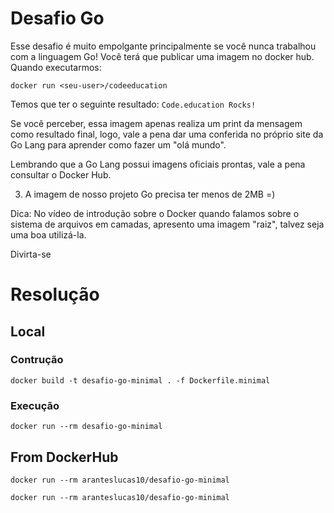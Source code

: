 # Desafio Go

Esse desafio é muito empolgante principalmente se você nunca trabalhou com a linguagem Go!
Você terá que publicar uma imagem no docker hub. Quando executarmos:

```
docker run <seu-user>/codeeducation
```

Temos que ter o seguinte resultado: `Code.education Rocks!`

Se você perceber, essa imagem apenas realiza um print da mensagem como resultado final, logo, vale a pena dar uma conferida no próprio site da Go Lang para aprender como fazer um "olá mundo".

Lembrando que a Go Lang possui imagens oficiais prontas, vale a pena consultar o Docker Hub.

3) A imagem de nosso projeto Go precisa ter menos de 2MB =)

Dica: No vídeo de introdução sobre o Docker quando falamos sobre o sistema de arquivos em camadas, apresento uma imagem "raiz", talvez seja uma boa utilizá-la.

Divirta-se

# Resolução

## Local

### Contrução

`docker build -t desafio-go-minimal . -f Dockerfile.minimal`

### Execução

`docker run --rm desafio-go-minimal`

## From DockerHub

`docker run --rm aranteslucas10/desafio-go-minimal`

`docker run --rm aranteslucas10/desafio-go-minimal`
